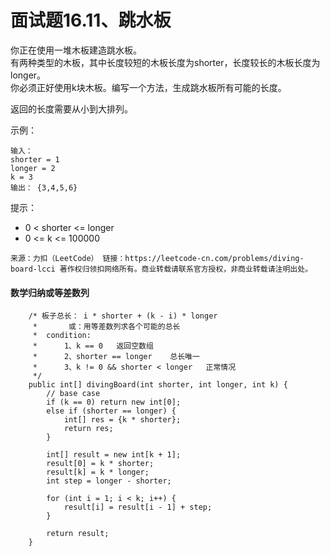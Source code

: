 面试题16.11、跳水板
===

你正在使用一堆木板建造跳水板。<br>
有两种类型的木板，其中长度较短的木板长度为shorter，长度较长的木板长度为longer。<br>
你必须正好使用k块木板。编写一个方法，生成跳水板所有可能的长度。<br>

返回的长度需要从小到大排列。<br>

示例：<br>
```
输入：
shorter = 1
longer = 2
k = 3
输出： {3,4,5,6}
```
提示：<br>
* 0 < shorter <= longer
* 0 <= k <= 100000

``
来源：力扣（LeetCode）
链接：https://leetcode-cn.com/problems/diving-board-lcci
著作权归领扣网络所有。商业转载请联系官方授权，非商业转载请注明出处。
``

#### 数学归纳或等差数列
```
    /* 板子总长： i * shorter + (k - i) * longer
     *       或：用等差数列求各个可能的总长
     *  condition:
     *      1、k == 0   返回空数组
     *      2、shorter == longer    总长唯一
     *      3、k != 0 && shorter < longer   正常情况
     */
    public int[] divingBoard(int shorter, int longer, int k) {
        // base case
        if (k == 0) return new int[0];
        else if (shorter == longer) {
            int[] res = {k * shorter};
            return res;
        }

        int[] result = new int[k + 1];
        result[0] = k * shorter;
        result[k] = k * longer;
        int step = longer - shorter;

        for (int i = 1; i < k; i++) {
            result[i] = result[i - 1] + step;
        }

        return result;
    }
```
